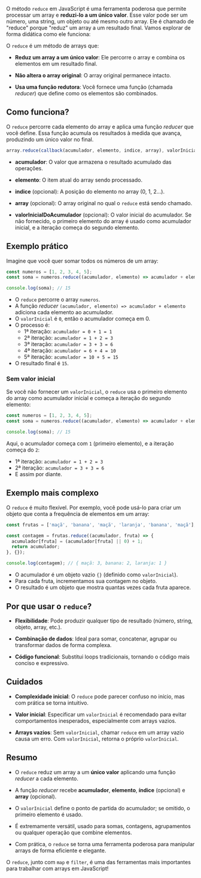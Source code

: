O método `reduce` em JavaScript é uma ferramenta poderosa que permite processar um array e **reduzi-lo a um único valor**. Esse valor pode ser um número, uma string, um objeto ou até mesmo outro array. Ele é chamado de "reduce" porque "reduz" um array a um resultado final. Vamos explorar de forma didática como ele funciona:

O `reduce` é um método de arrays que:
- **Reduz um array a um único valor**: Ele percorre o array e combina os elementos em um resultado final.
  
- **Não altera o array original**: O array original permanece intacto.
  
- **Usa uma função redutora**: Você fornece uma função (chamada *reducer*) que define como os elementos são combinados.

## Como funciona?

O `reduce` percorre cada elemento do array e aplica uma função *reducer* que você define. Essa função acumula os resultados à medida que avança, produzindo um único valor no final.

```javascript
array.reduce(callback(acumulador, elemento, indice, array), valorInicialDoAcumulador)
```

- **acumulador**: O valor que armazena o resultado acumulado das operações.
  
- **elemento**: O item atual do array sendo processado.
  
- **indice** (opcional): A posição do elemento no array (0, 1, 2...).
  
- **array** (opcional): O array original no qual o `reduce` está sendo chamado.
  
- **valorInicialDoAcumulador** (opcional): O valor inicial do acumulador. Se não fornecido, o primeiro elemento do array é usado como acumulador inicial, e a iteração começa do segundo elemento.

## Exemplo prático

Imagine que você quer somar todos os números de um array:

```javascript
const numeros = [1, 2, 3, 4, 5];
const soma = numeros.reduce((acumulador, elemento) => acumulador + elemento, 0);

console.log(soma); // 15
```

- O `reduce` percorre o array `numeros`.
- A função *reducer* `(acumulador, elemento) => acumulador + elemento` adiciona cada elemento ao acumulador.
- O `valorInicial` é `0`, então o acumulador começa em 0.
- O processo é:
  - 1ª iteração: `acumulador = 0 + 1 = 1`
  - 2ª iteração: `acumulador = 1 + 2 = 3`
  - 3ª iteração: `acumulador = 3 + 3 = 6`
  - 4ª iteração: `acumulador = 6 + 4 = 10`
  - 5ª iteração: `acumulador = 10 + 5 = 15`
- O resultado final é `15`.

### Sem valor inicial
Se você não fornecer um `valorInicial`, o `reduce` usa o primeiro elemento do array como acumulador inicial e começa a iteração do segundo elemento:

```javascript
const numeros = [1, 2, 3, 4, 5];
const soma = numeros.reduce((acumulador, elemento) => acumulador + elemento);

console.log(soma); // 15
```

Aqui, o acumulador começa com `1` (primeiro elemento), e a iteração começa do `2`:
- 1ª iteração: `acumulador = 1 + 2 = 3`
- 2ª iteração: `acumulador = 3 + 3 = 6`
- E assim por diante.

## Exemplo mais complexo

O `reduce` é muito flexível. Por exemplo, você pode usá-lo para criar um objeto que conta a frequência de elementos em um array:

```javascript
const frutas = ['maçã', 'banana', 'maçã', 'laranja', 'banana', 'maçã'];

const contagem = frutas.reduce((acumulador, fruta) => {
  acumulador[fruta] = (acumulador[fruta] || 0) + 1;
  return acumulador;
}, {});

console.log(contagem); // { maçã: 3, banana: 2, laranja: 1 }
```

- O acumulador é um objeto vazio `{}` (definido como `valorInicial`).
- Para cada fruta, incrementamos sua contagem no objeto.
- O resultado é um objeto que mostra quantas vezes cada fruta aparece.

## Por que usar o `reduce`?

- **Flexibilidade**: Pode produzir qualquer tipo de resultado (número, string, objeto, array, etc.).
  
- **Combinação de dados**: Ideal para somar, concatenar, agrupar ou transformar dados de forma complexa.
  
- **Código funcional**: Substitui loops tradicionais, tornando o código mais conciso e expressivo.

## Cuidados

- **Complexidade inicial**: O `reduce` pode parecer confuso no início, mas com prática se torna intuitivo.
  
- **Valor inicial**: Especificar um `valorInicial` é recomendado para evitar comportamentos inesperados, especialmente com arrays vazios.
  
- **Arrays vazios**: Sem `valorInicial`, chamar `reduce` em um array vazio causa um erro. Com `valorInicial`, retorna o próprio `valorInicial`.

## Resumo

- O `reduce` reduz um array a um **único valor** aplicando uma função *reducer* a cada elemento.

- A função *reducer* recebe **acumulador**, **elemento**, **índice** (opcional) e **array** (opcional).

- O `valorInicial` define o ponto de partida do acumulador; se omitido, o primeiro elemento é usado.

- É extremamente versátil, usado para somas, contagens, agrupamentos ou qualquer operação que combine elementos.

- Com prática, o `reduce` se torna uma ferramenta poderosa para manipular arrays de forma eficiente e elegante.

O `reduce`, junto com `map` e `filter`, é uma das ferramentas mais importantes para trabalhar com arrays em JavaScript!